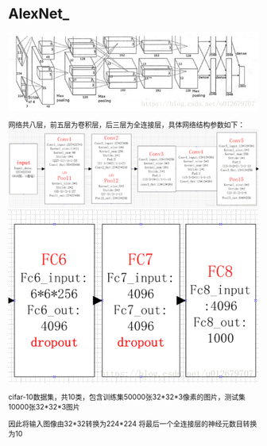 # AlexNet_




![qijiaqiao](https://github.com/DemonQiJQ/AlexNet_/blob/master/alexnet_stucture.png)

网络共八层，前五层为卷积层，后三层为全连接层，具体网络结构参数如下：
![qijiaqiao](https://github.com/DemonQiJQ/AlexNet_/blob/master/alexnet_parameters1.png)
![qijiaqiao](https://github.com/DemonQiJQ/AlexNet_/blob/master/alexnet_parameters2.png)



cifar-10数据集，共10类，包含训练集50000张32\*32\*3像素的图片，测试集10000张32\*32\*3图片

因此将输入图像由32\*32转换为224\*224
将最后一个全连接层的神经元数目转换为10
